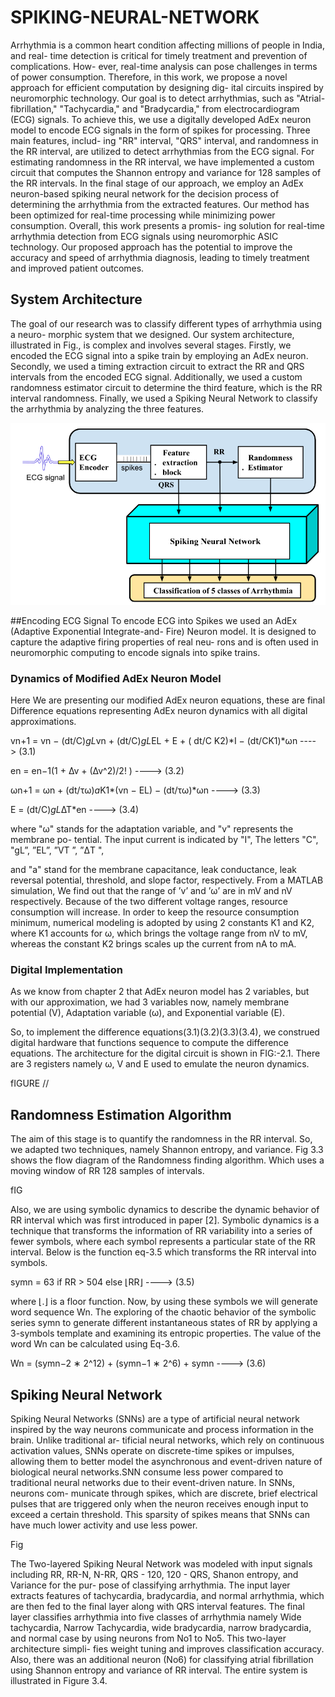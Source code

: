 # SPIKING-NEURAL-NETWORK
Arrhythmia is a common heart condition affecting millions of people in India, and real-
time detection is critical for timely treatment and prevention of complications. How-
ever, real-time analysis can pose challenges in terms of power consumption. Therefore,
in this work, we propose a novel approach for efficient computation by designing dig-
ital circuits inspired by neuromorphic technology. Our goal is to detect arrhythmias,
such as "Atrial-fibrillation," "Tachycardia," and "Bradycardia," from electrocardiogram
(ECG) signals. To achieve this, we use a digitally developed AdEx neuron model to
encode ECG signals in the form of spikes for processing. Three main features, includ-
ing "RR" interval, "QRS" interval, and randomness in the RR interval, are utilized to
detect arrhythmias from the ECG signal. For estimating randomness in the RR interval,
we have implemented a custom circuit that computes the Shannon entropy and variance
for 128 samples of the RR intervals. In the final stage of our approach, we employ an
AdEx neuron-based spiking neural network for the decision process of determining the
arrhythmia from the extracted features. Our method has been optimized for real-time
processing while minimizing power consumption. Overall, this work presents a promis-
ing solution for real-time arrhythmia detection from ECG signals using neuromorphic
ASIC technology. Our proposed approach has the potential to improve the accuracy
and speed of arrhythmia diagnosis, leading to timely treatment and improved patient
outcomes.

## System Architecture

The goal of our research was to classify different types of arrhythmia using a neuro-
morphic system that we designed. Our system architecture, illustrated in Fig., is
complex and involves several stages. Firstly, we encoded the ECG signal into a spike
train by employing an AdEx neuron. Secondly, we used a timing extraction circuit
to extract the RR and QRS intervals from the encoded ECG signal. Additionally, we
used a custom randomness estimator circuit to determine the third feature, which is the
RR interval randomness. Finally, we used a Spiking Neural Network to classify the
arrhythmia by analyzing the three features.

![System Architecture](sys_arch.png)


##Encoding ECG Signal
To encode ECG into Spikes we used an AdEx (Adaptive Exponential Integrate-and-
Fire) Neuron model. It is designed to capture the adaptive firing properties of real neu-
rons and is often used in neuromorphic computing to encode signals into spike trains.

### Dynamics of Modified AdEx Neuron Model
Here We are presenting our modified AdEx neuron equations, these are final Difference
equations representing AdEx neuron dynamics with all digital approximations.

vn+1 = vn − (dt/C)*gL*vn + (dt/C)*gL*EL + E + ( dt/C K2)*I − (dt/CK1)*ωn ----> (3.1)

en = en−1(1 + ∆v + (∆v^2)/2! ) ----> (3.2)

ωn+1 = ωn + (dt/τω)*a*K1*(vn − EL) − (dt/τω)*ωn ----> (3.3)

E = (dt/C)*gL*∆T*en ----> (3.4)

where "ω" stands for the adaptation variable, and "v" represents the membrane po-
tential. The input current is indicated by "I", The letters "C", "gL”, ”EL”, ”VT ”, ”ΔT ",

and "a" stand for the membrane capacitance, leak conductance, leak reversal potential,
threshold, and slope factor, respectively.
From a MATLAB simulation, We find out that the range of ’v’ and ’ω’ are in mV
and nV respectively. Because of the two different voltage ranges, resource consumption
will increase.
In order to keep the resource consumption minimum, numerical modeling is adopted
by using 2 constants K1 and K2, where K1 accounts for ω, which brings the voltage
range from nV to mV, whereas the constant K2 brings scales up the current from nA to
mA.

### Digital Implementation

As we know from chapter 2 that AdEx neuron model has 2 variables, but with our
approximation, we had 3 variables now, namely membrane potential (V), Adaptation
variable (ω), and Exponential variable (E).

So, to implement the difference equations(3.1)(3.2)(3.3)(3.4), we construed digital
hardware that functions sequence to compute the difference equations. The architecture
for the digital circuit is shown in FIG:-2.1. There are 3 registers namely ω, V and E
used to emulate the neuron dynamics.

fIGURE //

## Randomness Estimation Algorithm

The aim of this stage is to quantify the randomness in the RR interval. So, we adapted
two techniques, namely Shannon entropy, and variance. Fig 3.3 shows the flow diagram
of the Randomness finding algorithm. Which uses a moving window of RR 128 samples
of intervals.

fIG 

Also, we are using symbolic dynamics to describe the dynamic behavior of RR
interval which was first introduced in paper [2]. Symbolic dynamics is a technique that
transforms the information of RR variability into a series of fewer symbols, where each
symbol represents a particular state of the RR interval. Below is the function eq-3.5
which transforms the RR interval into symbols.

symn = 63 if RR > 504 
          else ⌊RR⌋      ----> (3.5)

where ⌊.⌋ is a floor function. Now, by using these symbols we will generate word
sequence Wn. The exploring of the chaotic behavior of the symbolic series symn to
generate different instantaneous states of RR by applying a 3-symbols template and
examining its entropic properties. The value of the word Wn can be calculated using
Eq-3.6.

Wn = (symn−2 ∗ 2^12) + (symn−1 ∗ 2^6) + symn  ----> (3.6)

## Spiking Neural Network 
Spiking Neural Networks (SNNs) are a type of artificial neural network inspired by the
way neurons communicate and process information in the brain. Unlike traditional ar-
tificial neural networks, which rely on continuous activation values, SNNs operate on
discrete-time spikes or impulses, allowing them to better model the asynchronous and
event-driven nature of biological neural networks.SNN consume less power compared
to traditional neural networks due to their event-driven nature. In SNNs, neurons com-
municate through spikes, which are discrete, brief electrical pulses that are triggered
only when the neuron receives enough input to exceed a certain threshold. This sparsity
of spikes means that SNNs can have much lower activity and use less power.

Fig 

The Two-layered Spiking Neural Network was modeled with input signals including
RR, RR-N, N-RR, QRS - 120, 120 - QRS, Shanon entropy, and Variance for the pur-
pose of classifying arrhythmia. The input layer extracts features of tachycardia, bradycardia, and normal arrhythmia, which are then fed to the final layer along with QRS interval features. The final layer classifies arrhythmia into five classes of arrhythmia namely Wide tachycardia, Narrow Tachycardia, wide bradycardia, narrow bradycardia,
and normal case by using neurons from No1 to No5. This two-layer architecture simpli-
fies weight tuning and improves classification accuracy. Also, there was an additional
neuron (No6) for classifying atrial fibrillation using Shannon entropy and variance of
RR interval. The entire system is illustrated in Figure 3.4.
